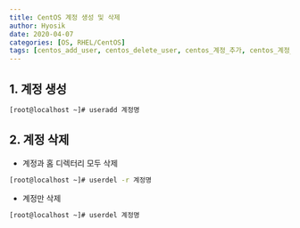 ```yaml
---
title: CentOS 계정 생성 및 삭제
author: Hyosik
date: 2020-04-07
categories: [OS, RHEL/CentOS]
tags: [centos_add_user, centos_delete_user, centos_계정_추가, centos_계정_삭제]
---
```


## 1. 계정 생성

```bash
[root@localhost ~]# useradd 계정명
```

## 2. 계정 삭제

* 계정과 홈 디렉터리 모두 삭제

```bash
[root@localhost ~]# userdel -r 계정명
```

* 계정만 삭제

```bash
[root@localhost ~]# userdel 계정명
```

